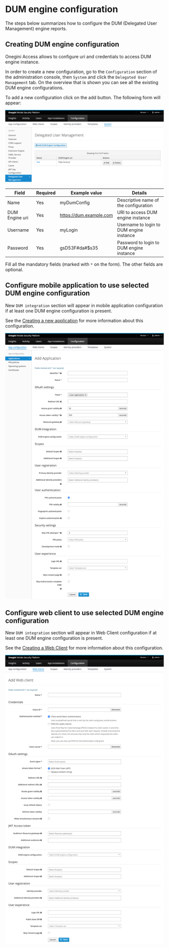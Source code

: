 # DUM engine configuration

The steps below summarizes how to configure the DUM (Delegated User Management) engine reports.

## Creating DUM engine configuration
Onegini Access allows to configure uri and credentials to access DUM engine instance.

In order to create a new configuration, go to the `Configuration` section of the administration console, then `System` and click the `Delegated User Management` tab.
On the overview that is shown you can see all the existing DUM engine configurations.

To add a new configuration click on the add button. The following form will appear:

![DUM Engine configuration](img/dum-engine-configuration.png)

| Field                             | Required  | Example value                                                           | Details
|-----------------------------------|-----------|-------------------------------------------------------------------------|------------------------------------------------------------------------
| Name                              | Yes       | myDumConfig                                                             | Descriptive name of the configuration
| DUM Engine uri                    | Yes       | https://dum.example.com                                                 | URI to access DUM engine instance
| Username                          | Yes       | myLogin                                                                 | Username to login to DUM engine instance
| Password                          | Yes       | gsD53F#da#$s35                                                          | Password to login to DUM engine instance

Fill all the mandatory fields (marked with `*` on the form). The other fields are optional.

## Configure mobile application to use selected DUM engine configuration
New `DUM integration` section will appear in mobile application configuration if at least one DUM engine configuration is present.

See the [Creating a new application](../mobile-apps/app-configuration/app-configuration.md#creating-a-new-application)
 for more information about this configuration.

![Mobile application DUM Engine configuration](img/app-dum-engine-configuration.png)

## Configure web client to use selected DUM engine configuration
New `DUM integration` section will appear in Web Client configuration if at least one DUM engine configuration is present.

See the [Creating a Web Client](../web-clients/web-client-configuration.md#creating-a-web-client) for more information about this configuration.

![Web client DUM Engine configuration](img/web-client-dum-engine-configuration.png)

